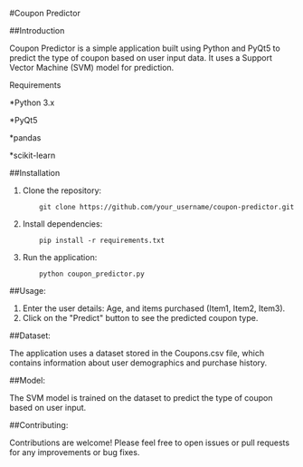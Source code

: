 #Coupon Predictor

##Introduction

Coupon Predictor is a simple application built using Python and PyQt5 to predict the type of coupon based on user input data. It uses a Support Vector Machine (SVM) model for prediction.

Requirements

*Python 3.x

*PyQt5

*pandas

*scikit-learn

##Installation

1. Clone the repository:
   
           git clone https://github.com/your_username/coupon-predictor.git
2. Install dependencies:

           pip install -r requirements.txt

3. Run the application:

           python coupon_predictor.py

##Usage:

1. Enter the user details: Age, and items purchased (Item1, Item2, Item3).
2. Click on the "Predict" button to see the predicted coupon type.

##Dataset:

The application uses a dataset stored in the Coupons.csv file, which contains information about user demographics and purchase history.

##Model:

The SVM model is trained on the dataset to predict the type of coupon based on user input.

##Contributing:

Contributions are welcome! Please feel free to open issues or pull requests for any improvements or bug fixes.
